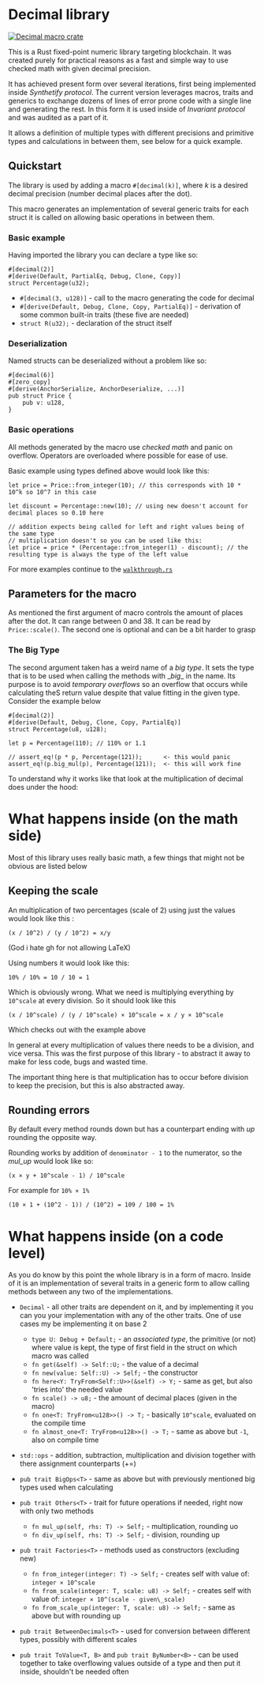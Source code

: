 # Decimal library

[![Decimal macro crate](https://img.shields.io/crates/v/checked_decimal_macro.svg)](https://crates.io/crates/checked_decimal_macro)

This is a Rust fixed-point numeric library targeting blockchain. It was created purely for practical reasons as a fast and simple way to use checked math with given decimal precision.

It has achieved present form over several iterations, first being implemented inside _Synthetify protocol_.
The current version leverages macros, traits and generics to exchange dozens of lines of error prone code with a single line and generating the rest. In this form it is used inside of _Invariant protocol_ and was audited as a part of it.

It allows a definition of multiple types with different precisions and primitive types and calculations in between them, see below for a quick example.

## Quickstart

The library is used by adding a macro `#[decimal(k)]`, where _k_ is a desired decimal precision (number decimal places after the dot).

This macro generates an implementation of several generic traits for each struct it is called on allowing basic operations in between them.

### Basic example

Having imported the library you can declare a type like so:

    #[decimal(2)]
    #[derive(Default, PartialEq, Debug, Clone, Copy)]
    struct Percentage(u32);

-   `#[decimal(3, u128)]` - call to the macro generating the code for decimal
-   `#[derive(Default, Debug, Clone, Copy, PartialEq)]` - derivation of some common built-in traits (these five are needed)
-   `struct R(u32);` - declaration of the struct itself

### Deserialization

Named structs can be deserialized without a problem like so:

    #[decimal(6)]
    #[zero_copy]
    #[derive(AnchorSerialize, AnchorDeserialize, ...)]
    pub struct Price {
        pub v: u128,
    }

### Basic operations

All methods generated by the macro use _checked math_ and panic on overflow. Operators are overloaded where possible for ease of use.

Basic example using types defined above would look like this:

    let price = Price::from_integer(10); // this corresponds with 10 * 10^k so 10^7 in this case

    let discount = Percentage::new(10); // using new doesn't account for decimal places so 0.10 here

    // addition expects being called for left and right values being of the same type
    // multiplication doesn't so you can be used like this:
    let price = price * (Percentage::from_integer(1) - discount); // the resulting type is always the type of the left value

For more examples continue to the [`walkthrough.rs`](https://github.com/invariant-labs/decimal/blob/master/src/walkthrough.rs)

## Parameters for the macro

As mentioned the first argument of macro controls the amount of places after the dot. It can range between 0 and 38. It can be read by `Price::scale()`.
The second one is optional and can be a bit harder to grasp

### The Big Type

The second argument taken has a weird name of a _big type_. It sets the type that is to be used when calling the methods with \__big_\_ in the name. Its purpose is to avoid _temporary overflows_ so an overflow that occurs while calculating theS return value despite that value fitting in the given type. Consider the example below

    #[decimal(2)]
    #[derive(Default, Debug, Clone, Copy, PartialEq)]
    struct Percentage(u8, u128);

    let p = Percentage(110); // 110% or 1.1

    // assert_eq!(p * p, Percentage(121));      <- this would panic
    assert_eq!(p.big_mul(p), Percentage(121));  <- this will work fine

To understand why it works like that look at the multiplication of decimal does under the hood:

# What happens inside (on the math side)

Most of this library uses really basic math, a few things that might not be obvious are listed below

## Keeping the scale

An multiplication of two percentages (scale of 2) using just the values would look like this :

`(x / 10^2) / (y / 10^2) = x/y`

(God i hate gh for not allowing LaTeX)

Using numbers it would look like this:

`10% / 10% = 10 / 10 = 1`

Which is obviously wrong. What we need is multiplying everything by `10^scale` at every division. So it should look like this

`(x / 10^scale) / (y / 10^scale) × 10^scale = x / y × 10^scale`

Which checks out with the example above

In general at every multiplication of values there needs to be a division, and vice versa. This was the first purpose of this library - to abstract it away to make for less code, bugs and wasted time.

The important thing here is that multiplication has to occur before division to keep the precision, but this is also abstracted away.

## Rounding errors

By default every method rounds down but has a counterpart ending with _up_ rounding the opposite way.

Rounding works by addition of `denominator - 1` to the numerator, so the _mul_up_ would look like so:

`(x × y + 10^scale - 1) / 10^scale`

For example for `10% × 1%`

`(10 × 1 + (10^2 - 1)) / (10^2) = 109 / 100 = 1%`

# What happens inside (on a code level)

As you do know by this point the whole library is in a form of macro. Inside of it is an implementation of several traits in a generic form to allow calling methods between any two of the implementations.

-   `Decimal` - all other traits are dependent on it, and by implementing it you can you your implementation with any of the other traits. One of use cases my be implementing it on base 2
    -   `type U: Debug + Default;` - an _associated type_, the primitive (or not) where value is kept, the type of first field in the struct on which macro was called
    -   `fn get(&self) -> Self::U;` - the value of a decimal
    -   `fn new(value: Self::U) -> Self;` - the constructor
    -   `fn here<Y: TryFrom<Self::U>>(&self) -> Y;` - same as get, but also 'tries into' the needed value
    -   `fn scale() -> u8;` - the amount of decimal places (given in the macro)
    -   `fn one<T: TryFrom<u128>>() -> T;` - basically `10^scale`, evaluated on the compile time
    -   `fn almost_one<T: TryFrom<u128>>() -> T;` - same as above but `-1`, also on compile time
-   `std::ops` - addition, subtraction, multiplication and division together with there assignment counterparts (+=)
-   `pub trait BigOps<T>` - same as above but with previously mentioned big types used when calculating
-   `pub trait Others<T>` - trait for future operations if needed, right now with only two methods
    -   `fn mul_up(self, rhs: T) -> Self;` - multiplication, rounding uo
    -   `fn div_up(self, rhs: T) -> Self;` - division, rounding up
-   `pub trait Factories<T>` - methods used as constructors (excluding new)

    -   `fn from_integer(integer: T) -> Self;` - creates self with value of: `integer × 10^scale`
    -   `fn from_scale(integer: T, scale: u8) -> Self;` - creates self with value of: `integer × 10^(scale - given\_scale)`
    -   `fn from_scale_up(integer: T, scale: u8) -> Self;` - same as above but with rounding up

-   `pub trait BetweenDecimals<T>` - used for conversion between different types, possibly with different scales
-   `pub trait ToValue<T, B>` and `pub trait ByNumber<B>` - can be used together to take overflowing values outside of a type and then put it inside, shouldn't be needed often

